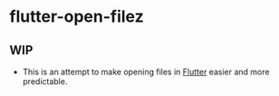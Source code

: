 # flutter-open-filez

## WIP

- This is an attempt to make opening files in [Flutter](https://flutter.dev/) easier and more predictable.
